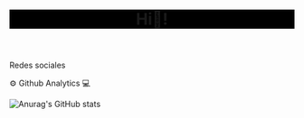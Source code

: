 <header style="background-color:black;">
  <h1>Hi👋!</h1>
  <figure>
    
  </figure>
</header>

<p>Redes sociales</p>

<main>
  <div>
    <p> ⚙ Github Analytics 💻</p>
  </div>
</main>

![Anurag's GitHub stats](https://github-readme-stats.vercel.app/api?username=TropikoW&show_icons=true&theme=dark)
